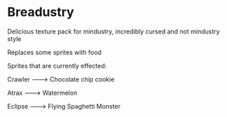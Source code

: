 # Breadustry
Delicious texture pack for mindustry, incredibly cursed and not mindustry style

Replaces some sprites with food

Sprites that are currently effected:

Crawler ---> Chocolate chip cookie

Atrax ---> Watermelon

Eclipse ---> Flying Spaghetti Monster

